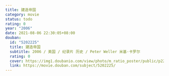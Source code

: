 ```yaml
---
title: 建造帝国
category: movie
status: todo
rating: 0
year: "2006"
date: 2021-08-06 22:30:05+08:00
douban:
  id: "5202225"
  title: 建造帝国
  subtitle: 2006 / 美国 / 纪录片 历史 / Peter Weller 米基·卡罗尔
  rating: 0
  cover: https://img1.doubanio.com/view/photo/m_ratio_poster/public/p2260122170.jpg
  link: https://movie.douban.com/subject/5202225/
---
```



